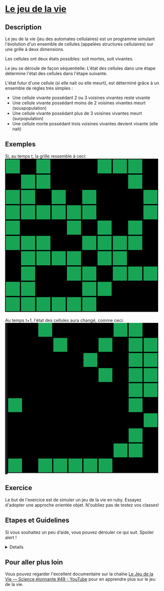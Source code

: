 # [Le jeu de la vie](https://fr.wikipedia.org/wiki/Jeu_de_la_vie)
## Description
Le jeu de la vie (jeu des automates cellulaires) est un programme simulant l'évolution d'un ensemble de cellules (appelées structures cellulaires) sur une grille à deux dimensions.

Les cellules ont deux états possibles: soit mortes, soit vivantes.

Le jeu se déroule de façon séquentielle: L'état des cellules dans une étape détermine l'état des cellules dans l'étape suivante.

L'état futur d'une cellule (si elle nait ou elle meurt), est déterminé grâce à un ensemble de règles très simples :

* Une cellule vivante possédant 2 ou 3 voisines vivantes reste vivante
* Une cellule vivante possédant moins de 2 voisines vivantes meurt (souspopulation)
* Une cellule vivante possédant plus de 3 voisines vivantes meurt (surpopulation)
* Une cellule morte possédant trois voisines vivantes devient vivante (elle nait)

## Exemples
Si, au temps t, la grille ressemble à ceci:
![t](examples/t.png)


Au temps t+1, l'état des cellules aura changé, comme ceci:
![t-1](examples/t+1.png)


## Exercice
Le but de l'exercice est de simuler un jeu de la vie en ruby. Essayez d'adopter une approche orientée objet. N'oubliez pas de testez vos classes!

## Etapes et Guidelines
Si vous souhaitez un peu d’aide, vous pouvez dérouler ce qui suit. Spoiler alert !

<details>
Création de la classe Cell
Commencons par créer une classe cell. En

Création de la classe Board, et implémentation de la liste des cellules
Créons ensuite la classe Board

Utilisation des classes Cell et Board
Il n’y a plus qu’à créer l’algorithme !

Affichage du board dans la console.
C’est bien tout ca, mais on ne voit rien ! Et si on imprimait nos résultats dans la console ?

Un framework pour faire des applications avec Ruby : Shoes.
</details>

## Pour aller plus loin
Vous pouvez regarder l'excellent documentaire sur la chaîne [Le Jeu de la Vie — Science étonnante #49 - YouTube](https://www.youtube.com/watch?v=S-W0NX97DB0) pour en apprendre plus sur le jeu de la vie.
